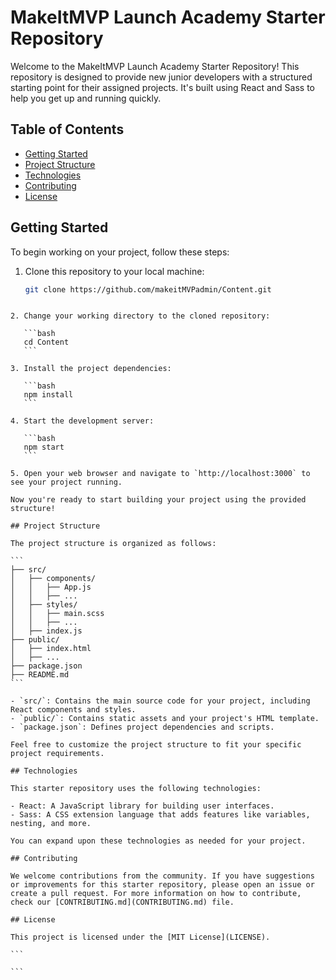 
# MakeItMVP Launch Academy Starter Repository

Welcome to the MakeItMVP Launch Academy Starter Repository! This repository is designed to provide new junior developers with a structured starting point for their assigned projects. It's built using React and Sass to help you get up and running quickly.

## Table of Contents

- [Getting Started](#getting-started)
- [Project Structure](#project-structure)
- [Technologies](#technologies)
- [Contributing](#contributing)
- [License](#license)

## Getting Started

To begin working on your project, follow these steps:

1. Clone this repository to your local machine:

   ```bash
   git clone https://github.com/makeitMVPadmin/Content.git
   ```
````

2. Change your working directory to the cloned repository:

   ```bash
   cd Content
   ```

3. Install the project dependencies:

   ```bash
   npm install
   ```
   
4. Start the development server:

   ```bash
   npm start
   ```

5. Open your web browser and navigate to `http://localhost:3000` to see your project running.

Now you're ready to start building your project using the provided structure!

## Project Structure

The project structure is organized as follows:

```
├── src/
│   ├── components/
│   │   ├── App.js
│   │   ├── ...
│   ├── styles/
│   │   ├── main.scss
│   │   ├── ...
│   ├── index.js
├── public/
│   ├── index.html
│   ├── ...
├── package.json
├── README.md
```

- `src/`: Contains the main source code for your project, including React components and styles.
- `public/`: Contains static assets and your project's HTML template.
- `package.json`: Defines project dependencies and scripts.

Feel free to customize the project structure to fit your specific project requirements.

## Technologies

This starter repository uses the following technologies:

- React: A JavaScript library for building user interfaces.
- Sass: A CSS extension language that adds features like variables, nesting, and more.

You can expand upon these technologies as needed for your project.

## Contributing

We welcome contributions from the community. If you have suggestions or improvements for this starter repository, please open an issue or create a pull request. For more information on how to contribute, check our [CONTRIBUTING.md](CONTRIBUTING.md) file.

## License

This project is licensed under the [MIT License](LICENSE).

```

```
